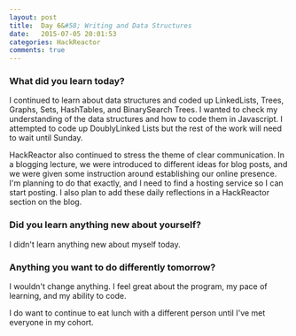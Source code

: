 ```yaml
---
layout: post
title:  Day 6&#58; Writing and Data Structures
date:   2015-07-05 20:01:53
categories: HackReactor
comments: true
---
```


### What did you learn today?

I continued to learn about data structures and coded up LinkedLists, Trees, Graphs, Sets, HashTables, and BinarySearch Trees. I wanted to check my understanding of the data structures and how to code them in Javascript. I attempted to code up DoublyLinked Lists but the rest of the work will need to wait until Sunday.

HackReactor also continued to stress the theme of clear communication. In a blogging lecture, we were introduced to different ideas for blog posts, and we were given some instruction around establishing our online presence. I'm planning to do that exactly, and I need to find a hosting service so I can start posting. I also plan to add these daily reflections in a HackReactor section on the blog.

### Did you learn anything new about yourself?

I didn't learn anything new about myself today.

### Anything you want to do differently tomorrow?

I wouldn't change anything. I feel great about the program, my pace of learning, and my ability to code.

I do want to continue to eat lunch with a different person until I've met everyone in my cohort.
